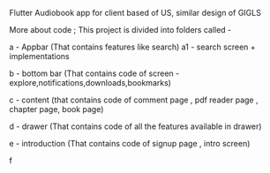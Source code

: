 Flutter Audiobook app for client based of US, similar design of GIGLS

More about code ;
This project is divided into folders called -

a - Appbar (That contains features like search)
    a1 - search screen + implementations

b - bottom bar (That contains code of screen - explore,notifications,downloads,bookmarks)

c - content (that contains code of comment page , pdf reader page , chapter page, book page)

d - drawer (That contains code of all the features available in drawer)

e - introduction (That contains code of signup page , intro screen)

f 